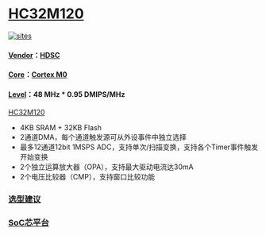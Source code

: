 ﻿# [HC32M120](https://github.com/SoCXin/HC32M120)

[![sites](http://182.61.61.133/link/resources/SoC.png)](http://www.SoC.Xin)

#### [Vendor](https://github.com/SoCXin/Vendor)：[HDSC](https://www.hdsc.com.cn/)
#### [Core](https://github.com/SoCXin/Cortex)：[Cortex M0](https://github.com/SoCXin/CM0)
#### [Level](https://github.com/SoCXin/Level)：48 MHz  * 0.95 DMIPS/MHz

[HC32M120](https://github.com/SoCXin/HC32M120)

* 4KB SRAM + 32KB Flash
* 2通道DMA，每个通道触发源可从外设事件中独立选择
* 最多12通道12bit 1MSPS ADC，支持单次/扫描变换，支持各个Timer事件触发开始变换
* 2个独立运算放大器（OPA），支持最大驱动电流达30mA
* 2个电压比较器（CMP），支持窗口比较功能

### [选型建议](https://github.com/SoCXin)


###  [SoC芯平台](http://www.SoC.Xin)
